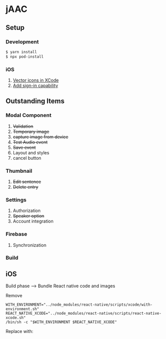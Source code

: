 # jAAC

## Setup

### Development

```bash
$ yarn install
$ npx pod-install
```

### iOS

1. [Vector icons in XCode](https://github.com/oblador/react-native-vector-icons#ios)
1. [Add sign-in capability](https://stackoverflow.com/a/62897820)

## Outstanding Items

### Modal Component

1. ~~Validation~~
1. ~~Temporary image~~
1. ~~capture image from device~~
1. ~~Test Audio event~~
1. ~~Save event~~
1. Layout and styles
1. cancel button

### Thumbnail

1. ~~Edit sentence~~
1. ~~Delete entry~~

### Settings

1. Authorization
1. ~~Speaker option~~
1. Account integration

### Firebase

1. Synchronization

### Build

## iOS

Build phase --> Bundle React native code and images

Remove

```
WITH_ENVIRONMENT="../node_modules/react-native/scripts/xcode/with-environment.sh"
REACT_NATIVE_XCODE="../node_modules/react-native/scripts/react-native-xcode.sh"
/bin/sh -c "$WITH_ENVIRONMENT $REACT_NATIVE_XCODE"
```

Replace with:

```

```

